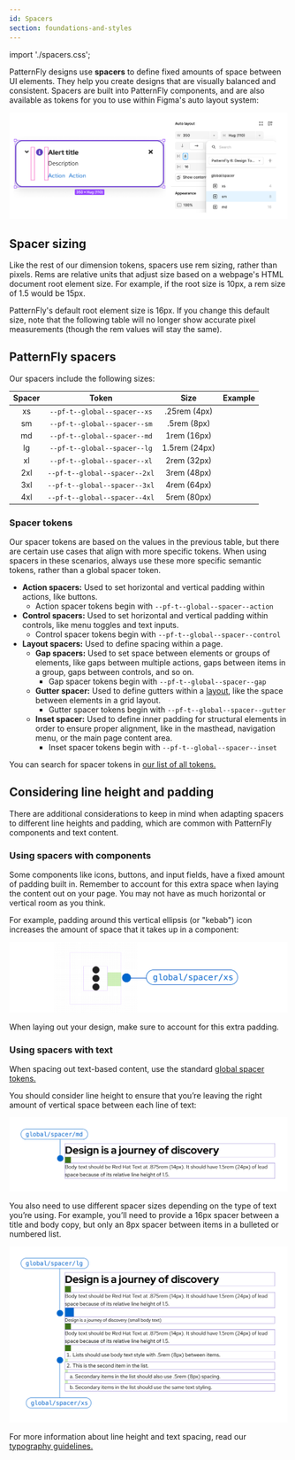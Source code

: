 ```yaml
---
id: Spacers
section: foundations-and-styles
---
```

import './spacers.css';

PatternFly designs use **spacers** to define fixed amounts of space between UI elements. They help you create designs that are visually balanced and consistent. Spacers are built into PatternFly components, and are also available as tokens for you to use within Figma's auto layout system:

![Spacer tokens displayed as options in a Figma layout menu](./auto-layout-spacers.png)

## Spacer sizing 
Like the rest of our dimension tokens, spacers use rem sizing, rather than pixels. Rems are relative units that adjust size based on a webpage's HTML document root element size. For example, if the root size is 10px, a rem size of 1.5 would be 15px.

PatternFly's default root element size is 16px. If you change this default size, note that the following table will no longer show accurate pixel measurements (though the rem values will stay the same).

## PatternFly spacers 
Our spacers include the following sizes:

| **Spacer** | **Token** | **Size** | **Example** | 
| :-:| :-: | :-: | :-: |
| xs | `--pf-t--global--spacer--xs` | .25rem (4px) | <div class="ws-content-spacer4"></div> | 
|  sm | `--pf-t--global--spacer--sm` | .5rem (8px) |<div class="ws-content-spacer8"></div> |
|  md | `--pf-t--global--spacer--md` | 1rem (16px) |<div class="ws-content-spacer16"></div> | 
|  lg | `--pf-t--global--spacer--lg` | 1.5rem (24px) |<div class="ws-content-spacer24"></div> |
|  xl | `--pf-t--global--spacer--xl` | 2rem (32px) |<div class="ws-content-spacer32"></div> |
|  2xl | `--pf-t--global--spacer--2xl` | 3rem (48px) | <div class="ws-content-spacer48"></div> |
|  3xl | `--pf-t--global--spacer--3xl` | 4rem (64px) | <div class="ws-content-spacer64"></div> |
| 4xl | `--pf-t--global--spacer--4xl` | 5rem (80px) | <div class="ws-content-spacer80"></div> |

### Spacer tokens 
Our spacer tokens are based on the values in the previous table, but there are certain use cases that align with more specific tokens. When using spacers in these scenarios, always use these more specific semantic tokens, rather than a global spacer token. 
- **Action spacers:** Used to set horizontal and vertical padding within actions, like buttons. 
  - Action spacer tokens begin with `--pf-t--global--spacer--action`
- **Control spacers:** Used to set horizontal and vertical padding within controls, like menu toggles and text inputs. 
  - Control spacer tokens begin with `--pf-t--global--spacer--control`
- **Layout spacers:** Used to define spacing within a page.
  - **Gap spacers:** Used to set space between elements or groups of elements, like gaps between multiple actions, gaps between items in a group, gaps between controls, and so on. 
    - Gap spacer tokens begin with `--pf-t--global--spacer--gap`
  - **Gutter spacer:** Used to define gutters within a [layout](/layouts/about-layouts), like the space between elements in a grid layout.
    - Gutter spacer tokens begin with `--pf-t--global--spacer--gutter`
  - **Inset spacer:** Used to define inner padding for structural elements in order to ensure proper alignment, like in the masthead, navigation menu, or the main page content area. 
    - Inset spacer tokens begin with `--pf-t--global--spacer--inset`
 
You can search for spacer tokens in [our list of all tokens.](/foundations-and-styles/design-tokens/all-patternfly-tokens)

## Considering line height and padding

There are additional considerations to keep in mind when adapting spacers to different line heights and padding, which are common with PatternFly components and text content.

### Using spacers with components
Some components like icons, buttons, and input fields, have a fixed amount of padding built in. Remember to account for this extra space when laying the content out on your page. You may not have as much horizontal or vertical room as you think.

For example, padding around this vertical ellipsis (or "kebab") icon increases the amount of space that it takes up in a component:

![A vertical ellipsis icon with an extra small spacer symbol.](./icon-spacing.png)

When laying out your design, make sure to account for this extra padding.

### Using spacers with text 
When spacing out text-based content, use the standard [global spacer tokens.](/foundations-and-styles/spacers#patternfly-spacers)

You should consider line height to ensure that you’re leaving the right amount of vertical space between each line of text:

![A medium spacer placed between a heading and body text.](./heading-body-spacing.png)

You also need to use different spacer sizes depending on the type of text you’re using. For example, you’ll need to provide a 16px spacer between a title and body copy, but only an 8px spacer between items in a bulleted or numbered list.

![Different-sized spacers placed between heading, body, and list text](./complex-text-spacing.png)

For more information about line height and text spacing, read our [typography guidelines.](/foundations-and-styles/typography)